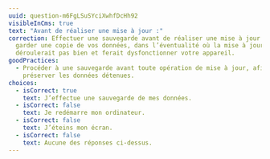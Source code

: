 ```yaml
---
uuid: question-m6FgLSuSYciXwhfDcHh92
visibleInCms: true
text: "Avant de réaliser une mise à jour :"
correction: Effectuer une sauvegarde avant de réaliser une mise à jour permet de
  garder une copie de vos données, dans l’éventualité où la mise à jour ne se
  déroulerait pas bien et ferait dysfonctionner votre appareil.
goodPractices:
  - Procéder à une sauvegarde avant toute opération de mise à jour, afin de
    préserver les données détenues.
choices:
  - isCorrect: true
    text: J’effectue une sauvegarde de mes données.
  - isCorrect: false
    text: Je redémarre mon ordinateur.
  - isCorrect: false
    text: J’éteins mon écran.
  - isCorrect: false
    text: Aucune des réponses ci-dessus.
---
```

